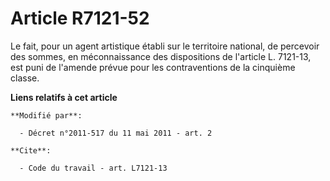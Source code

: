 # Article R7121-52

Le fait, pour un agent artistique établi sur le territoire national, de percevoir des sommes, en méconnaissance des
dispositions de l'article L. 7121-13, est puni de l'amende prévue pour les contraventions de la cinquième classe.

**Liens relatifs à cet article**

	**Modifié par**:

	  - Décret n°2011-517 du 11 mai 2011 - art. 2

	**Cite**:

	  - Code du travail - art. L7121-13
